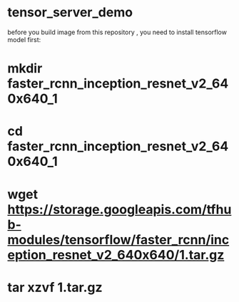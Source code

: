 # tensor_server_demo

before you build image from this repository , you need to install tensorflow model first:

# mkdir faster_rcnn_inception_resnet_v2_640x640_1
# cd faster_rcnn_inception_resnet_v2_640x640_1
# wget https://storage.googleapis.com/tfhub-modules/tensorflow/faster_rcnn/inception_resnet_v2_640x640/1.tar.gz
# tar xzvf 1.tar.gz
